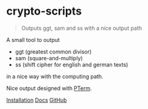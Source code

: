 # crypto-scripts

> Outputs ggt, sam and ss with a nice output path

A small tool to output

- ggt (greatest common divisor)
- sam (square-and-multiply)
- ss (shift cipher for english and german texts)

in a nice way with the computing path.

Nice output designed with [PTerm](https://github.com/pterm/pterm).

[Installation](installation.md)
[Docs](docs.md)
[GitHub](https://github.com/floaust/crypto-scripts)
